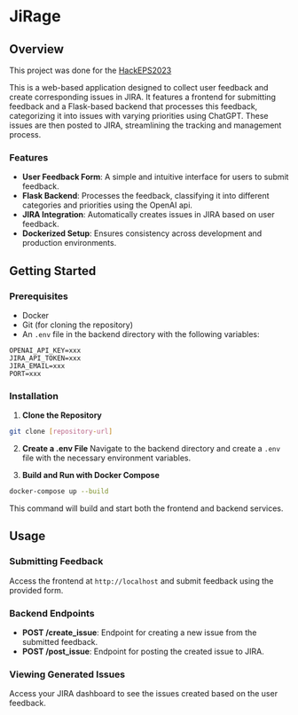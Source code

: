 # JiRage

## Overview
This project was done for the [HackEPS2023](https://devpost.com/software/jirage?ref_content=user-portfolio&ref_feature=in_progress)

This is a web-based application designed to collect user feedback and create corresponding issues in JIRA. It
features a frontend for submitting feedback and a Flask-based backend that processes this feedback, categorizing it into
issues with varying priorities using ChatGPT. These issues are then posted to JIRA, streamlining the tracking and management process.


### Features

- **User Feedback Form**: A simple and intuitive interface for users to submit feedback.
- **Flask Backend**: Processes the feedback, classifying it into different categories and priorities using the OpenAI api.
- **JIRA Integration**: Automatically creates issues in JIRA based on user feedback.
- **Dockerized Setup**: Ensures consistency across development and production environments.

## Getting Started

### Prerequisites

- Docker
- Git (for cloning the repository)
- An `.env` file in the backend directory with the following variables:

```
OPENAI_API_KEY=xxx
JIRA_API_TOKEN=xxx
JIRA_EMAIL=xxx
PORT=xxx
```

### Installation

1. **Clone the Repository**

``` bash
git clone [repository-url]
```

2. **Create a .env File**
   Navigate to the backend directory and create a `.env` file with the necessary environment variables.


3. **Build and Run with Docker Compose**

``` bash
docker-compose up --build
```

This command will build and start both the frontend and backend services.

## Usage

### Submitting Feedback
Access the frontend at `http://localhost` and submit feedback using the provided form.

### Backend Endpoints
- **POST /create_issue**: Endpoint for creating a new issue from the submitted feedback.
- **POST /post_issue**: Endpoint for posting the created issue to JIRA.

### Viewing Generated Issues
Access your JIRA dashboard to see the issues created based on the user feedback.

